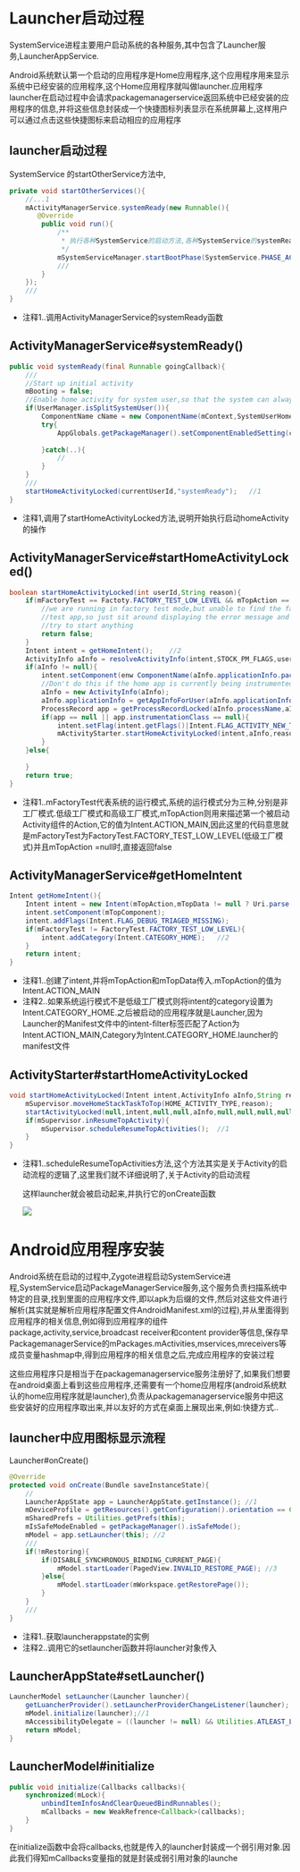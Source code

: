 # Launcher启动过程

SystemService进程主要用户启动系统的各种服务,其中包含了Launcher服务,LauncherAppService.

Android系统默认第一个启动的应用程序是Home应用程序,这个应用程序用来显示系统中已经安装的应用程序,这个Home应用程序就叫做launcher.应用程序launcher在启动过程中会请求packagemanagerservice返回系统中已经安装的应用程序的信息,并将这些信息封装成一个快捷图标列表显示在系统屏幕上,这样用户可以通过点击这些快捷图标来启动相应的应用程序

## launcher启动过程

SystemService 的startOtherService方法中,

```java
private void startOtherServices(){
    //...1
    mActivityManagerService.systemReady(new Runnable(){
       @Override
        public void run(){
            /**
             * 执行各种SystemService的启动方法,各种SystemService的systemReady方法
             */
            mSystemServiceManager.startBootPhase(SystemService.PHASE_ACTIVITY_MANAGER_READY);
            ///
        }
    });
    ///    
}
```

- 注释1..调用ActivityManagerService的systemReady函数

## ActivityManagerService#systemReady()

```java
public void systemReady(final Runnable goingCallback){
    ///
    //Start up initial activity
    mBooting = false;
    //Enable home activity for system user,so that the system can always boot
    if(UserManager.isSplitSystemUser()){
        ComponentName cName = new ComponentName(mContext,SystemUserHomeActivity.class);
        try{
            AppGlobals.getPackageManager().setComponentEnabledSetting(cName,PackageManager.COMPONENT_ENABLED_STATE_ENABLED,0,UserHandle.USER_SYSTEM);
            
        }catch(..){
            //
        }
    }
    ///
    startHomeActivityLocked(currentUserId,"systemReady");	//1
}
```

- 注释1,调用了startHomeActivityLocked方法,说明开始执行启动homeActivity的操作

## ActivityManagerService#startHomeActivityLocked()

```java
boolean startHomeActivityLocked(int userId,String reason){
    if(mFactoryTest == Factoty.FACTORY_TEST_LOW_LEVEL && mTopAction == null){	//1
        //we are running in factory test mode,but unable to find the factory
        //test app,so just sit around displaying the error message and dont'
        //try to start anything
        return false;
    }
    Intent intent = getHomeIntent();	//2
    ActivityInfo aInfo = resolveActivityInfo(intent,STOCK_PM_FLAGS,userId);
    if(aInfo != null){
        intent.setComponent(enw ComponentName(aInfo.applicationInfo.packageName,aInfo.name));
        //Don't do this if the home app is currently being instrumented
        aInfo = new ActivityInfo(aInfo);
        aInfo.applicationInfo = getAppInfoForUser(aInfo.applicationInfo,userId);
        ProcessRecord app = getProcessRecordLocked(aInfo.processName,aInfo.applicationInfo.uid,true);
        if(app == null || app.instrumentationClass == null){
            intent.setFlag(intent.getFlags()|Intent.FLAG_ACTIVITY_NEW_TASK);
            mActivityStarter.startHomeActivityLocked(intent,aInfo,reason);	//3
        }
    }else{
        
    }
    return true;    
}
```

- 注释1..mFactoryTest代表系统的运行模式,系统的运行模式分为三种,分别是非工厂模式.低级工厂模式和高级工厂模式,mTopAction则用来描述第一个被启动Activity组件的Action,它的值为Intent.ACTION_MAIN,因此这里的代码意思就是mFactoryTest为FactoryTest.FACTORY_TEST_LOW_LEVEL(低级工厂模式)并且mTopAction =null时,直接返回false 

## ActivityManagerService#getHomeIntent

```java
Intent getHomeIntent(){
    Intent intent = new Intent(mTopAction,mTopData != null ? Uri.parse(mTopData) : null); //1
    intent.setComponent(mTopComponent);
    intent.addFlags(Intent.FLAG_DEBUG_TRIAGED_MISSING);
    if(mFactoryTest != FactoryTest.FACTORY_TEST_LOW_LEVEL){
        intent.addCategory(Intent.CATEGORY_HOME);	//2
    }
    return intent;
}
```

- 注释1..创建了intent,并将mTopAction和mTopData传入.mTopAction的值为Intent.ACTION_MAIN
- 注释2..如果系统运行模式不是低级工厂模式则将intent的category设置为Intent.CATEGORY_HOME.之后被启动的应用程序就是Launcher,因为Launcher的Manifest文件中的intent-filter标签匹配了Action为Intent.ACTION_MAIN,Category为Intent.CATEGORY_HOME.launcher的manifest文件

## ActivityStarter#startHomeActivityLocked

```java
void startHomeActivityLocked(Intent intent,ActivityInfo aInfo,String reason){
    mSupervisor.moveHomeStackTaskToTop(HOME_ACTIVITY_TYPE,reason);
    startActivityLocked(null,intent,null,null,aInfo,null,null,null,null,null,null,0,0,0,null,0,0,0,null,false,false,null,null,null);
    if(mSupervisor.inResumeTopActivity){
        mSupervisor.scheduleResumeTopActivities();	//1
    }
}
```

- 注释1..scheduleResumeTopActivities方法,这个方法其实是关于Activity的启动流程的逻辑了,这里我们就不详细说明了,关于Activity的启动流程

  这样launcher就会被启动起来,并执行它的onCreate函数

  ![](./image/20171002163016384)

# Android应用程序安装

Android系统在启动的过程中,Zygote进程启动SystemService进程,SystemService启动PackageManagerService服务,这个服务负责扫描系统中特定的目录,找到里面的应用程序文件,即以apk为后缀的文件,然后对这些文件进行解析(其实就是解析应用程序配置文件AndroidManifest.xml的过程),并从里面得到应用程序的相关信息,例如得到应用程序的组件package,activity,service,broadcast receiver和content provider等信息,保存早PackagemanagerService的mPackages.mActivities,mservices,mreceivers等成员变量hashmap中,得到应用程序的相关信息之后,完成应用程序的安装过程

这些应用程序只是相当于在packagemanagerservice服务注册好了,如果我们想要在android桌面上看到这些应用程序,还需要有一个home应用程序(android系统默认的home应用程序就是launcher),负责从packagemanagerservice服务中把这些安装好的应用程序取出来,并以友好的方式在桌面上展现出来,例如:快捷方式..

## launcher中应用图标显示流程

Launcher#onCreate()

```java
@Override
protected void onCreate(Bundle saveInstanceState){
    //
    LauncherAppState app = LauncherAppState.getInstance(); //1
    mDeviceProfile = getResources().getConfiguration().orientation == Configuration.ORIENTATION_LANDSCAPE ? app.getInvariantDeviceProfile().landscapeProfile : app.getInvariantDeviceProfile().protraitProfile;
    mSharedPrefs = Utilities.getPrefs(this);
    mIsSafeModeEnabled = getPackageManager().isSafeMode();
    mModel = app.setLauncher(this); //2
    ///
    if(!mRestoring){
        if(DISABLE_SYNCHRONOUS_BINDING_CURRENT_PAGE){
            mModel.startLoader(PagedView.INVALID_RESTORE_PAGE); //3
        }else{
            mModel.startLoader(mWorkspace.getRestorePage());
        }
    }
    ///
}
```

- 注释1..获取launcherappstate的实例
- 注释2..调用它的setlauncher函数并将launcher对象传入

##  LauncherAppState#setLauncher()

```java
LauncherModel setLauncher(Launcher launcher){
    getLuancherProvider().setLauncherProviderChangeListener(launcher);
    mModel.initialize(launcher);//1
    mAccessibilityDelegate = ((launcher != null) && Utilities.ATLEAST_LOLLIPOP) ? new LauncherAccessibilityDelegate(launcher);
    return mModel;
}
```

## LauncherModel#initialize

```java
public void initialize(Callbacks callbacks){
    synchronized(mLock){
        unbindItemInfosAndClearQueuedBindRunnables();
        mCallbacks = new WeakRefrence<Callback>(callbacks);
    }
}
```

在initialize函数中会将callbacks,也就是传入的launcher封装成一个弱引用对象.因此我们得知mCallbacks变量指的就是封装成弱引用对象的launche


























